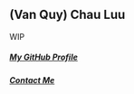 ## (Van Quy) Chau Luu

WIP

##### [My GitHub Profile](https://github.com/cvqluu)
##### [Contact Me](mailto:chau.luu@ed.ac.uk)





